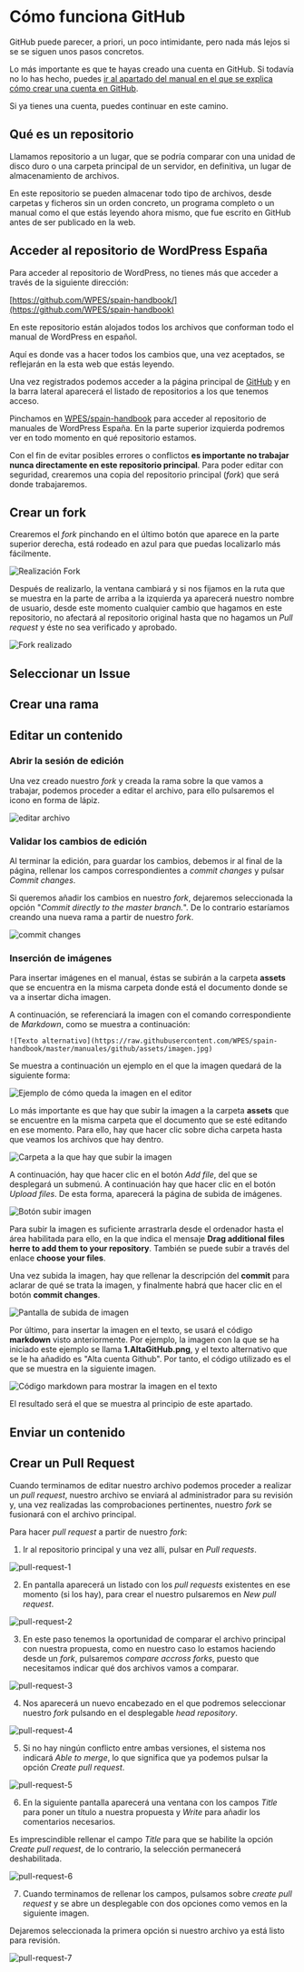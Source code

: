 # Cómo funciona GitHub

GitHub puede parecer, a priori, un poco intimidante, pero nada más lejos si se se siguen unos pasos concretos.

Lo más importante es que te hayas creado una cuenta en GitHub. Si todavía no lo has hecho, puedes [ir al apartado del manual en el que se explica cómo crear una cuenta en GitHub](https://es.wordpress.org/team/handbook/manuales/github/crear/).

Si ya tienes una cuenta, puedes continuar en este camino.

## Qué es un repositorio

Llamamos repositorio a un lugar, que se podría comparar con una unidad de disco duro o una carpeta principal de un servidor, en definitiva, un lugar de almacenamiento de archivos.

En este repositorio se pueden almacenar todo tipo de archivos, desde carpetas y ficheros sin un orden concreto, un programa completo o un manual como el que estás leyendo ahora mismo, que fue escrito en GitHub antes de ser publicado en la web.

## Acceder al repositorio de WordPress España

Para acceder al repositorio de WordPress, no tienes más que acceder a través de la siguiente dirección:

[https://github.com/WPES/spain-handbook/](https://github.com/WPES/spain-handbook)

En este repositorio están alojados todos los archivos que conforman todo el manual de WordPress en español.

Aquí es donde vas a hacer todos los cambios que, una vez aceptados, se reflejarán en la esta web que estás leyendo.

Una vez registrados podemos acceder a la página principal de [GitHub](https://github.com/) y en la barra lateral aparecerá el listado de repositorios a los que tenemos acceso.

Pinchamos en [WPES/spain-handbook](https://github.com/WPES/spain-handbook) para acceder al repositorio de manuales de WordPress España. En la parte superior izquierda podremos ver en todo momento en qué repositorio estamos.

Con el fin de evitar posibles errores o conflictos **es importante no trabajar nunca directamente en este repositorio principal**. Para poder editar con seguridad, crearemos una copia del repositorio principal (*fork*) que será donde trabajaremos.

## Crear un fork

Crearemos el *fork* pinchando en el último botón que aparece en la parte superior derecha, está rodeado en azul para que puedas localizarlo más fácilmente.

![Realización Fork](https://raw.githubusercontent.com/WPES/spain-handbook/master/manuales/github/assets/ForkCuentaPrincipal.png)

Después de realizarlo, la ventana cambiará y si nos fijamos en la ruta que se muestra en la parte de arriba a la izquierda ya aparecerá nuestro nombre de usuario, desde este momento cualquier cambio que hagamos en este repositorio, no afectará al repositorio original hasta que no hagamos un *Pull request* y éste no sea verificado y aprobado.

![Fork realizado](https://raw.githubusercontent.com/WPES/spain-handbook/master/manuales/github/assets/ForkRealizado.PNG)

## Seleccionar un Issue

## Crear una rama

## Editar un contenido

### Abrir la sesión de edición

Una vez creado nuestro *fork* y creada la rama sobre la que vamos a trabajar, podemos proceder a editar el archivo, para ello pulsaremos el icono en forma de lápiz.

![editar archivo](https://raw.githubusercontent.com/WPES/spain-handbook/master/manuales/github/assets/editar-archivo.png)

### Validar los cambios de edición

Al terminar la edición, para guardar los cambios, debemos ir al final de la página, rellenar los campos correspondientes a *commit changes* y pulsar *Commit changes*.

Si queremos añadir los cambios en nuestro *fork*, dejaremos seleccionada la opción "*Commit directly to the master branch.*". De lo contrario estaríamos creando una nueva rama a partir de nuestro *fork*.

![commit changes](https://raw.githubusercontent.com/WPES/spain-handbook/master/manuales/github/assets/commit-changes.png)

### Inserción de imágenes

Para insertar imágenes en el manual, éstas se subirán a la carpeta **assets** que se encuentra en la misma carpeta donde está el documento donde se va a insertar dicha imagen.

A continuación, se referenciará la imagen con el comando correspondiente de *Markdown*, como se muestra a continuación:

```
![Texto alternativo](https://raw.githubusercontent.com/WPES/spain-handbook/master/manuales/github/assets/imagen.jpg)
```

Se muestra a continuación un ejemplo en el que la imagen quedará de la siguiente forma:

![Ejemplo de cómo queda la imagen en el editor](https://raw.githubusercontent.com/WPES/spain-handbook/master/manuales/github/assets/ejemplo-imagen-insertada.jpeg)

Lo más importante es que hay que subir la imagen a la carpeta **assets** que se encuentre en la misma carpeta que el documento que se esté editando en ese momento. Para ello, hay que hacer clic sobre dicha carpeta hasta que veamos los archivos que hay dentro.

![Carpeta a la que hay que subir la imagen](https://raw.githubusercontent.com/WPES/spain-handbook/master/manuales/github/assets/insertar-imagen-01.jpeg)

A continuación, hay que hacer clic en el botón *Add file*, del que se desplegará un submenú. A continuación hay que hacer clic en el botón *Upload files*. De esta forma, aparecerá la página de subida de imágenes.

![Botón subir imagen](https://raw.githubusercontent.com/WPES/spain-handbook/master/manuales/github/assets/insertar-imagen-02.jpeg)

Para subir la imagen es suficiente arrastrarla desde el ordenador hasta el área habilitada para ello, en la que indica el mensaje **Drag additional files herre to add them to your repository**. También se puede subir a través del enlace **choose your files**.

Una vez subida la imagen, hay que rellenar la descripción del **commit** para aclarar de qué se trata la imagen, y finalmente habrá que hacer clic en el botón **commit changes**.

![Pantalla de subida de imagen](https://raw.githubusercontent.com/WPES/spain-handbook/master/manuales/github/assets/insertar-imagen-03.jpeg)

Por último, para insertar la imagen en el texto, se usará el código **markdown** visto anteriormente. Por ejemplo, la imagen con la que se ha iniciado este ejemplo se llama **1.AltaGitHub.png**, y el texto alternativo que se le ha añadido es "Alta cuenta Github". Por tanto, el código utilizado es el que se muestra en la siguiente imagen.

![Código markdown para mostrar la imagen en el texto](https://raw.githubusercontent.com/WPES/spain-handbook/master/manuales/github/assets/insertar-imagen-04.jpeg)

El resultado será el que se muestra al principio de este apartado.

## Enviar un contenido

## Crear un Pull Request

Cuando terminamos de editar nuestro archivo podemos proceder a realizar un *pull request*, nuestro archivo se enviará al administrador para su revisión y, una vez realizadas las comprobaciones pertinentes, nuestro *fork* se fusionará con el archivo principal.

Para hacer *pull request* a partir de nuestro *fork*:

1. Ir al repositorio principal y una vez allí, pulsar en *Pull requests*.

![pull-request-1](https://raw.githubusercontent.com/WPES/spain-handbook/master/manuales/github/assets/pull-request-1.png)

2. En pantalla aparecerá un listado con los *pull requests* existentes en ese momento (si los hay), para crear el nuestro pulsaremos en *New pull request*.

![pull-request-2](https://raw.githubusercontent.com/WPES/spain-handbook/master/manuales/github/assets/pull-request-2.png)

3. En este paso tenemos la oportunidad de comparar el archivo principal con nuestra propuesta, como en nuestro caso lo estamos haciendo desde un *fork*, pulsaremos *compare accross forks*, puesto que necesitamos indicar qué dos archivos vamos a comparar.

![pull-request-3](https://raw.githubusercontent.com/WPES/spain-handbook/master/manuales/github/assets/pull-request-3.png)

4. Nos aparecerá un nuevo encabezado en el que podremos seleccionar nuestro *fork* pulsando en el desplegable *head repository*.

![pull-request-4](https://raw.githubusercontent.com/WPES/spain-handbook/master/manuales/github/assets/pull-request-4.png)

5. Si no hay ningún conflicto entre ambas versiones, el sistema nos indicará *Able to merge*, lo que significa que ya podemos pulsar la opción *Create pull request*.

![pull-request-5](https://raw.githubusercontent.com/WPES/spain-handbook/master/manuales/github/assets/pull-request-5.png)

6. En la siguiente pantalla aparecerá una ventana con los campos *Title* para poner un título a nuestra propuesta y *Write* para añadir los comentarios necesarios.

Es imprescindible rellenar el campo *Title* para que se habilite la opción *Create pull request*, de lo contrario, la selección permanecerá deshabilitada.

![pull-request-6](https://raw.githubusercontent.com/WPES/spain-handbook/master/manuales/github/assets/pull-request-6.png)

7. Cuando terminamos de rellenar los campos, pulsamos sobre *create pull request* y se abre un desplegable con dos opciones como vemos en la siguiente imagen.

Dejaremos seleccionada la primera opción si nuestro archivo ya está listo para revisión.

![pull-request-7](https://raw.githubusercontent.com/WPES/spain-handbook/master/manuales/github/assets/pull-request-7.png)

